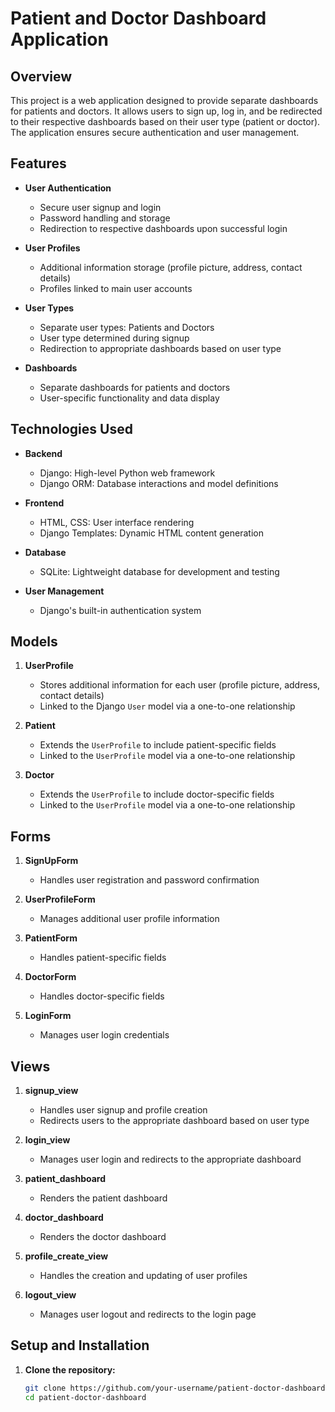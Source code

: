 # Patient and Doctor Dashboard Application

## Overview

This project is a web application designed to provide separate dashboards for patients and doctors. It allows users to sign up, log in, and be redirected to their respective dashboards based on their user type (patient or doctor). The application ensures secure authentication and user management.

## Features

- **User Authentication**
  - Secure user signup and login
  - Password handling and storage
  - Redirection to respective dashboards upon successful login

- **User Profiles**
  - Additional information storage (profile picture, address, contact details)
  - Profiles linked to main user accounts

- **User Types**
  - Separate user types: Patients and Doctors
  - User type determined during signup
  - Redirection to appropriate dashboards based on user type

- **Dashboards**
  - Separate dashboards for patients and doctors
  - User-specific functionality and data display

## Technologies Used

- **Backend**
  - Django: High-level Python web framework
  - Django ORM: Database interactions and model definitions

- **Frontend**
  - HTML, CSS: User interface rendering
  - Django Templates: Dynamic HTML content generation

- **Database**
  - SQLite: Lightweight database for development and testing

- **User Management**
  - Django's built-in authentication system

## Models

1. **UserProfile**
   - Stores additional information for each user (profile picture, address, contact details)
   - Linked to the Django `User` model via a one-to-one relationship

2. **Patient**
   - Extends the `UserProfile` to include patient-specific fields
   - Linked to the `UserProfile` model via a one-to-one relationship

3. **Doctor**
   - Extends the `UserProfile` to include doctor-specific fields
   - Linked to the `UserProfile` model via a one-to-one relationship

## Forms

1. **SignUpForm**
   - Handles user registration and password confirmation

2. **UserProfileForm**
   - Manages additional user profile information

3. **PatientForm**
   - Handles patient-specific fields

4. **DoctorForm**
   - Handles doctor-specific fields

5. **LoginForm**
   - Manages user login credentials

## Views

1. **signup_view**
   - Handles user signup and profile creation
   - Redirects users to the appropriate dashboard based on user type

2. **login_view**
   - Manages user login and redirects to the appropriate dashboard

3. **patient_dashboard**
   - Renders the patient dashboard

4. **doctor_dashboard**
   - Renders the doctor dashboard

5. **profile_create_view**
   - Handles the creation and updating of user profiles

6. **logout_view**
   - Manages user logout and redirects to the login page

## Setup and Installation

1. **Clone the repository:**
   ```sh
   git clone https://github.com/your-username/patient-doctor-dashboard.git
   cd patient-doctor-dashboard


